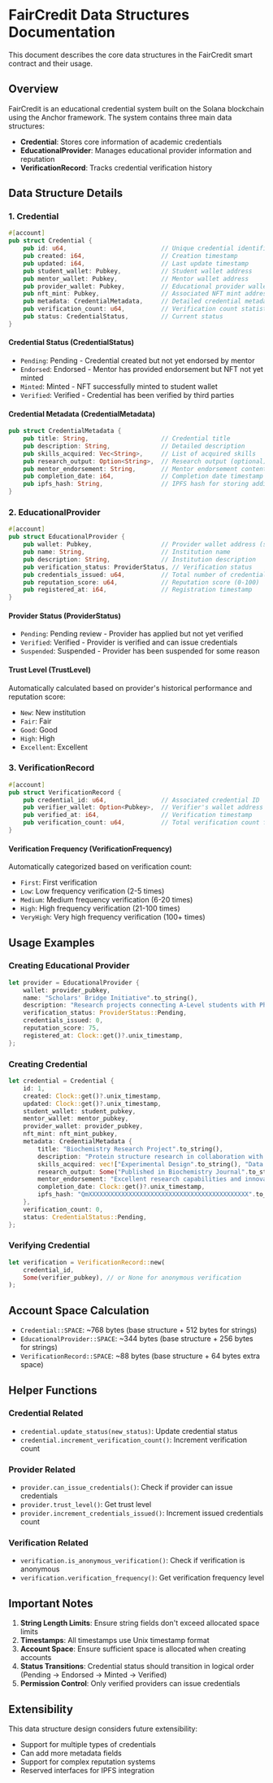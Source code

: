 # FairCredit Data Structures Documentation

This document describes the core data structures in the FairCredit smart contract and their usage.

## Overview

FairCredit is an educational credential system built on the Solana blockchain using the Anchor framework. The system contains three main data structures:

- **Credential**: Stores core information of academic credentials
- **EducationalProvider**: Manages educational provider information and reputation
- **VerificationRecord**: Tracks credential verification history

## Data Structure Details

### 1. Credential

```rust
#[account]
pub struct Credential {
    pub id: u64,                          // Unique credential identifier
    pub created: i64,                     // Creation timestamp
    pub updated: i64,                     // Last update timestamp
    pub student_wallet: Pubkey,           // Student wallet address
    pub mentor_wallet: Pubkey,            // Mentor wallet address
    pub provider_wallet: Pubkey,          // Educational provider wallet address
    pub nft_mint: Pubkey,                 // Associated NFT mint address
    pub metadata: CredentialMetadata,     // Detailed credential metadata
    pub verification_count: u64,          // Verification count statistics
    pub status: CredentialStatus,         // Current status
}
```

#### Credential Status (CredentialStatus)

- `Pending`: Pending - Credential created but not yet endorsed by mentor
- `Endorsed`: Endorsed - Mentor has provided endorsement but NFT not yet minted
- `Minted`: Minted - NFT successfully minted to student wallet
- `Verified`: Verified - Credential has been verified by third parties

#### Credential Metadata (CredentialMetadata)

```rust
pub struct CredentialMetadata {
    pub title: String,                    // Credential title
    pub description: String,              // Detailed description
    pub skills_acquired: Vec<String>,     // List of acquired skills
    pub research_output: Option<String>,  // Research output (optional)
    pub mentor_endorsement: String,       // Mentor endorsement content
    pub completion_date: i64,             // Completion date timestamp
    pub ipfs_hash: String,                // IPFS hash for storing additional metadata
}
```

### 2. EducationalProvider

```rust
#[account]
pub struct EducationalProvider {
    pub wallet: Pubkey,                   // Provider wallet address (serves as unique identifier)
    pub name: String,                     // Institution name
    pub description: String,              // Institution description
    pub verification_status: ProviderStatus, // Verification status
    pub credentials_issued: u64,          // Total number of credentials issued
    pub reputation_score: u64,            // Reputation score (0-100)
    pub registered_at: i64,               // Registration timestamp
}
```

#### Provider Status (ProviderStatus)

- `Pending`: Pending review - Provider has applied but not yet verified
- `Verified`: Verified - Provider is verified and can issue credentials
- `Suspended`: Suspended - Provider has been suspended for some reason

#### Trust Level (TrustLevel)

Automatically calculated based on provider's historical performance and reputation score:

- `New`: New institution
- `Fair`: Fair
- `Good`: Good
- `High`: High
- `Excellent`: Excellent

### 3. VerificationRecord

```rust
#[account]
pub struct VerificationRecord {
    pub credential_id: u64,               // Associated credential ID
    pub verifier_wallet: Option<Pubkey>,  // Verifier's wallet address (optional)
    pub verified_at: i64,                 // Verification timestamp
    pub verification_count: u64,          // Total verification count for this credential
}
```

#### Verification Frequency (VerificationFrequency)

Automatically categorized based on verification count:

- `First`: First verification
- `Low`: Low frequency verification (2-5 times)
- `Medium`: Medium frequency verification (6-20 times)
- `High`: High frequency verification (21-100 times)
- `VeryHigh`: Very high frequency verification (100+ times)

## Usage Examples

### Creating Educational Provider

```rust
let provider = EducationalProvider {
    wallet: provider_pubkey,
    name: "Scholars' Bridge Initiative".to_string(),
    description: "Research projects connecting A-Level students with PhD mentors".to_string(),
    verification_status: ProviderStatus::Pending,
    credentials_issued: 0,
    reputation_score: 75,
    registered_at: Clock::get()?.unix_timestamp,
};
```

### Creating Credential

```rust
let credential = Credential {
    id: 1,
    created: Clock::get()?.unix_timestamp,
    updated: Clock::get()?.unix_timestamp,
    student_wallet: student_pubkey,
    mentor_wallet: mentor_pubkey,
    provider_wallet: provider_pubkey,
    nft_mint: nft_mint_pubkey,
    metadata: CredentialMetadata {
        title: "Biochemistry Research Project".to_string(),
        description: "Protein structure research in collaboration with Imperial College PhD mentor".to_string(),
        skills_acquired: vec!["Experimental Design".to_string(), "Data Analysis".to_string()],
        research_output: Some("Published in Biochemistry Journal".to_string()),
        mentor_endorsement: "Excellent research capabilities and innovative thinking".to_string(),
        completion_date: Clock::get()?.unix_timestamp,
        ipfs_hash: "QmXXXXXXXXXXXXXXXXXXXXXXXXXXXXXXXXXXXXXXXXXXXX".to_string(),
    },
    verification_count: 0,
    status: CredentialStatus::Pending,
};
```

### Verifying Credential

```rust
let verification = VerificationRecord::new(
    credential_id,
    Some(verifier_pubkey), // or None for anonymous verification
);
```

## Account Space Calculation

- `Credential::SPACE`: ~768 bytes (base structure + 512 bytes for strings)
- `EducationalProvider::SPACE`: ~344 bytes (base structure + 256 bytes for strings)
- `VerificationRecord::SPACE`: ~88 bytes (base structure + 64 bytes extra space)

## Helper Functions

### Credential Related

- `credential.update_status(new_status)`: Update credential status
- `credential.increment_verification_count()`: Increment verification count

### Provider Related

- `provider.can_issue_credentials()`: Check if provider can issue credentials
- `provider.trust_level()`: Get trust level
- `provider.increment_credentials_issued()`: Increment issued credentials count

### Verification Related

- `verification.is_anonymous_verification()`: Check if verification is anonymous
- `verification.verification_frequency()`: Get verification frequency level

## Important Notes

1. **String Length Limits**: Ensure string fields don't exceed allocated space limits
2. **Timestamps**: All timestamps use Unix timestamp format
3. **Account Space**: Ensure sufficient space is allocated when creating accounts
4. **Status Transitions**: Credential status should transition in logical order (Pending → Endorsed → Minted → Verified)
5. **Permission Control**: Only verified providers can issue credentials

## Extensibility

This data structure design considers future extensibility:

- Support for multiple types of credentials
- Can add more metadata fields
- Support for complex reputation systems
- Reserved interfaces for IPFS integration
